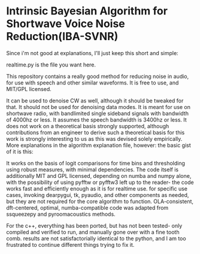 # Intrinsic Bayesian Algorithm for Shortwave Voice Noise Reduction(IBA-SVNR) 
Since i'm not good at explanations, I'll just keep this short and simple:

realtime.py is the file you want here. 

This repository contains a really good method for reducing noise in audio, for use with speech and other similar waveforms.
It is free to use, and MIT/GPL licensed.

It can be used to denoise CW as well, although it should be tweaked for that. It should not be used for denoising data modes.
It is meant for use on shortwave radio, with bandlimited single sideband signals with bandwidth of 4000hz or less.
It assumes the speech bandwidth is 3400hz or less. It does not work on a theoretical basis strongly supported, although 
contributions from an engineer to derive such a theoretical basis for this work is strongly interesting to us as this was devised solely empirically.
More explanations in the algorithm explanation file, however: the basic gist of it is this:

It works on the basis of logit comparisons for time bins and thresholding using robust measures, with minimal dependencies.
The code itself is additionally MIT and GPL licensed, depending on numba and numpy alone, with the possibility of using pyfftw or pyfftw3 left up to the reader-
the code works fast and efficiently enough as it is for realtime use. for specific use cases, invoking dearpygui, tk, pyaudio, and other components as needed, but they are not required for the core algorithm to function. OLA-consistent, dft-centered, optimal, numba-compatible code was adapted from ssqueezepy and pyroomacoustics methods.

For the c++, everything has been ported, but has not been tested- only compiled and verified to run, and manually gone over with a fine tooth comb.
results are not satisfactorially identical to the python,  and I am too frustrated to continue different things trying to fix it.



